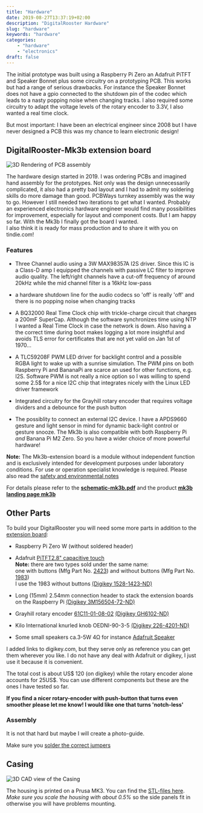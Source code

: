 ```yaml
---
title: "Hardware"
date: 2019-08-27T13:37:19+02:00
description: "DigitalRooster Hardware"
slug: "hardware"
keywords: "hardware"
categories:
    - "hardware"
    - "electronics"
draft: false
---
```


The initial prototype was built using a Raspberry Pi Zero an Adafruit PiTFT and
Speaker Bonnet plus some circuitry on a prototyping PCB. This works but had a
range of serious drawbacks. For instance the Speaker Bonnet does not have a gpio
connected to the shutdown pin of the codec which leads to a nasty popping noise
when changing tracks. I also required some circuitry to adapt the voltage levels
of the rotary encoder to 3.3V, I also wanted a real time clock.

But most important: I have been an electrical engineer since 2008 but I have
never designed a PCB this was my chance to learn electronic design!

## DigitalRooster-Mk3b extension board

<img src="/img/DigitalRooster-mk3b.webp" alt="3D Rendering of PCB assembly"
	title="DigitalRooster-mk3b" class="image small" />

The hardware design started in 2019. I was ordering PCBs and imagined hand
assembly for the prototypes. Not only was the design unnecessarily complicated,
it also had a pretty bad layout and I had to admit my soldering skills do more
damage than good. PCBWays turnkey assembly was the way to go. However I still
needed two iterations to get what I wanted. Probably an experienced electronics
hardware engineer would find many possibilities for improvement, especially for
layout and component costs. But I am happy so far. With the Mk3b I finally got
the board I wanted.  \
I also think it is ready for mass production and to share
it with you on tindie.com!

### Features
-   Three Channel audio using a 3W MAX98357A I2S driver. Since this IC is a
    Class-D amp I equipped the channels with passive LC filter to improve audio
    quality. The left/right channels have a cut-off frequency of around 20kHz
    while the mid channel filter is a 16kHz low-pass

-   a hardware shutdown line for the audio codecs so 'off' is really 'off' and
    there is no popping noise when changing tracks

-   A BQ32000 Real Time Clock chip with trickle-charge circuit that charges a
    200mF SuperCap. Although the software synchronizes time using NTP I wanted a
    Real Time Clock in case the network is down. Also having a the correct time
    during boot makes logging a lot more insightful and avoids TLS error for
    certificates that are not yet valid on Jan 1st of 1970...

-   A TLC59208F PWM LED driver for backlight control and a possible RGBA light
    to wake up with a sunrise simulation. The PWM pins on both Raspberry Pi and
    BananaPi are scarce an used for other functions, e.g. I2S. Software PWM is
    not really a nice option so I was willing to spend some 2.5$ for a nice I2C
    chip that integrates nicely with the Linux LED driver framework

-   Integrated circuitry for the Grayhill rotary encoder that requires voltage
    dividers and a debounce for the push button

-   The possiblity to connect an external I2C device. I have a APDS9660 gesture
    and light sensor in mind for dynamic back-light control or gesture snooze.
The Mk3b is also compatible with both Raspberry Pi *and* Banana Pi M2 Zero. So
you have a wider choice of more powerful hardware!

**Note:** The Mk3b-extension board is a module without independent function and
is exclusively intended for development purposes under laboratory conditions.
For use or operation specialist knowledge is required. Please also read the
[safety and environmental notes](/pages/safety)

For details please refer to the **[schematic-mk3b.pdf](/schematic-mk3b.pdf)**
and the product **[mk3b landing page mk3b](/mk3b)**

## Other Parts

To build your DigitalRooster you will need some more parts in addition to the
[extension board](#digitalrooster-mk3b-extension-board):

-   Raspberry Pi Zero W (without soldered header)

-   Adafruit [PiTFT2.8" capacitive touch](https://www.adafruit.com/product/1983)\
    **Note:** there are two types sold under the same name: \
    one with buttons (Mfg Part No. [2423](https://www.adafruit.com/product/2423))
    and without buttons (Mfg  Part No. [1983](https://www.adafruit.com/product/1983))\
    I use the 1983 without buttons [(Digikey 1528-1423-ND)](https://www.digikey.com/product-detail/en/adafruit-industries-llc/1983/1528-1423-ND/5699178)

-   Long (15mm) 2.54mm connection header to stack the extension boards on the 
    Raspberry Pi [(Digikey 3M156504-72-ND)](https://www.digikey.de/products/de?keywords=3M156504-72-ND)

-   Grayhill rotary encoder [61C11-01-08-02](http://lgrws01.grayhill.com/web1/images/ProductImages/I-21-22.pdf)
    [(Digikey GH6102-ND)](https://www.digikey.de/products/de?keywords=61C11-01-08-02)

-   Kilo International knurled knob OEDNI-90-3-5
    [(Digikey 226-4201-ND)](https://www.digikey.de/products/de?keywords=OEDNI-90-3-5)

-   Some small speakers ca.3-5W 4&#x2126; for instance [Adafruit
    Speaker](https://www.adafruit.com/product/1314)

I added links to digikey.com, but they serve only as reference you can get them
wherever you like. I do not have any deal with Adafruit or digikey, I just use
it because it is convenient.

The total cost is about US$ 120 (on digikey) while the rotary encoder alone
accounts for 25US$. You can use different components but these are the ones I
have tested so far.

**If you find a nicer rotary-encoder with push-button that turns even smoother
please let me know! I would like one that turns 'notch-less'**

### Assembly
It is not that hard but maybe I will create a photo-guide.

Make sure you [solder the correct jumpers](/mk3b#solder-jumpers)

## Casing

<img src="/img/3D-CAD.webp" alt="3D CAD view of the Casing"
	title="CAD view" class="image small" />

The housing is printed on a Prusa MK3. You can find the
[STL-files here](/parts-stl.7z). \
*Make sure you scale the housing with about 0.5%* so the side panels fit in
otherwise you will have problems mounting.
